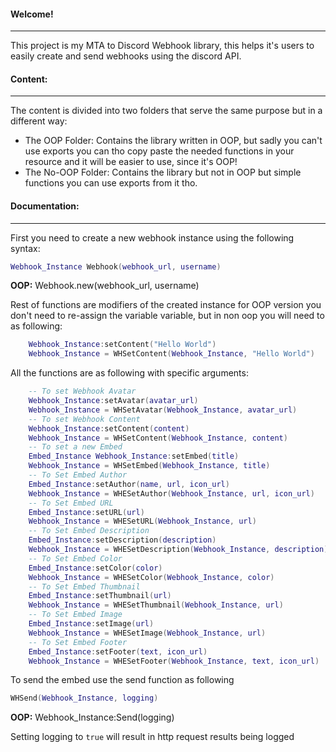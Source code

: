 #### Welcome!
---

This project is my MTA to Discord Webhook library, this helps it's users to easily create and send webhooks using the discord API.

#### Content:
---

The content is divided into two folders that serve the same purpose but in a different way:

- The OOP Folder: Contains the library written in OOP, but sadly you can't use exports you can tho copy paste the needed functions in your resource and it will be easier to use, since it's OOP!
- The No-OOP Folder: Contains the library but not in OOP but simple functions you can use exports from it
  tho.

#### Documentation:
---

First you need to create a new webhook instance using the following syntax:

```Lua
Webhook_Instance Webhook(webhook_url, username)
```

**OOP:** Webhook.new(webhook_url, username)

Rest of functions are modifiers of the created instance for OOP version you don't need to re-assign the variable variable, but in non oop you will need to as following:

```Lua
    Webhook_Instance:setContent("Hello World")
    Webhook_Instance = WHSetContent(Webhook_Instance, "Hello World")
```

All the functions are as following with specific arguments:

```Lua
    -- To set Webhook Avatar
    Webhook_Instance:setAvatar(avatar_url)
    Webhook_Instance = WHSetAvatar(Webhook_Instance, avatar_url)
    -- To set Webhook Content
    Webhook_Instance:setContent(content)
    Webhook_Instance = WHSetContent(Webhook_Instance, content)
    -- To set a new Embed
    Embed_Instance Webhook_Instance:setEmbed(title)
    Webhook_Instance = WHSetEmbed(Webhook_Instance, title)
    -- To Set Embed Author
    Embed_Instance:setAuthor(name, url, icon_url)
    Webhook_Instance = WHESetAuthor(Webhook_Instance, url, icon_url)
    -- To Set Embed URL
    Embed_Instance:setURL(url)
    Webhook_Instance = WHESetURL(Webhook_Instance, url)
    -- To Set Embed Description
    Embed_Instance:setDescription(description)
    Webhook_Instance = WHESetDescription(Webhook_Instance, description)
    -- To Set Embed Color
    Embed_Instance:setColor(color)
    Webhook_Instance = WHESetColor(Webhook_Instance, color)
    -- To Set Embed Thumbnail
    Embed_Instance:setThumbnail(url)
    Webhook_Instance = WHESetThumbnail(Webhook_Instance, url)
    -- To Set Embed Image
    Embed_Instance:setImage(url)
    Webhook_Instance = WHESetImage(Webhook_Instance, url)
    -- To Set Embed Footer
    Embed_Instance:setFooter(text, icon_url)
    Webhook_Instance = WHESetFooter(Webhook_Instance, text, icon_url)

```

To send the embed use the send function as following 

```Lua
WHSend(Webhook_Instance, logging)
```
**OOP:** Webhook_Instance:Send(logging)

Setting logging to `true` will result in http request results being logged

